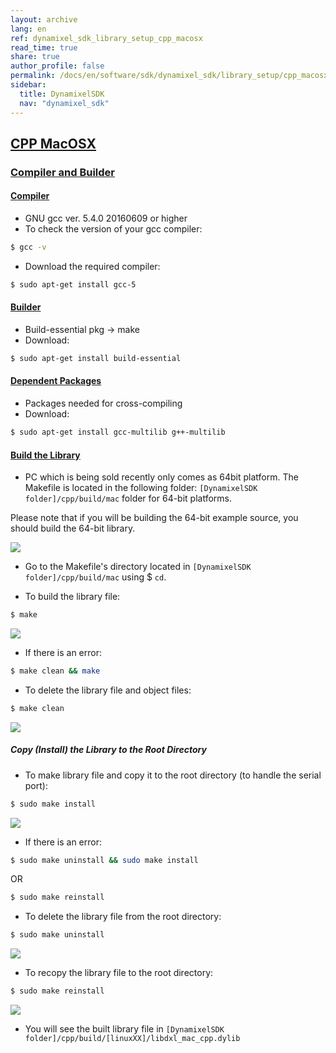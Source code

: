 ```yaml
---
layout: archive
lang: en
ref: dynamixel_sdk_library_setup_cpp_macosx
read_time: true
share: true
author_profile: false
permalink: /docs/en/software/sdk/dynamixel_sdk/library_setup/cpp_macosx/
sidebar:
  title: DynamixelSDK
  nav: "dynamixel_sdk"
---
```


<div style="counter-reset: h2 5"></div>
<div style="counter-reset: h1 2"></div>

## [CPP MacOSX](#cpp-macosx)

### [Compiler and Builder](#compiler-and-builder)

#### [Compiler](#compiler)

* GNU gcc ver. 5.4.0 20160609 or higher
* To check the version of your gcc compiler:  

``` bash
$ gcc -v 
```

* Download the required compiler:  

``` bash 
$ sudo apt-get install gcc-5
```

#### [Builder](#builder)

* Build-essential pkg → make
* Download:  

``` bash 
$ sudo apt-get install build-essential
```

#### [Dependent Packages](#dependent-packages) 

* Packages needed for cross-compiling 
* Download:  

``` bash 
$ sudo apt-get install gcc-multilib g++-multilib
```

#### [Build the Library](#build-the-library)

* PC which is being sold recently only comes as 64bit platform. The Makefile is located in the following folder: `[DynamixelSDK folder]/cpp/build/mac` folder for 64-bit platforms.  

Please note that if you will be building the 64-bit example source, you should build the 64-bit library.

![](https://github.com/ROBOTIS-GIT/ROBOTIS-Documents/blob/master/wiki-images/DynamixelSDK/3.SourcePreparation/Compiler%20and%20Builder/CPP/cpp6.png)


* Go to the Makefile's directory located in `[DynamixelSDK folder]/cpp/build/mac` using $ `cd`.

* To build the library file:  

``` bash
$ make
```

![](https://github.com/ROBOTIS-GIT/ROBOTIS-Documents/blob/master/wiki-images/DynamixelSDK/3.SourcePreparation/Compiler%20and%20Builder/CPP/cpp1.png)


* If there is an error:  

``` bash
$ make clean && make
```

* To delete the library file and object files:  

``` bash
$ make clean
```

![](https://github.com/ROBOTIS-GIT/ROBOTIS-Documents/blob/master/wiki-images/DynamixelSDK/3.SourcePreparation/Compiler%20and%20Builder/CPP/cpp2.png)

##### Copy (Install) the Library to the Root Directory

* To make library file and copy it to the root directory (to handle the serial port):  

``` bash
$ sudo make install
```

![](https://github.com/ROBOTIS-GIT/ROBOTIS-Documents/blob/master/wiki-images/DynamixelSDK/3.SourcePreparation/Compiler%20and%20Builder/CPP/cpp3.png)

* If there is an error:  

``` bash
$ sudo make uninstall && sudo make install
```
 
OR

``` bash
$ sudo make reinstall
```

* To delete the library file from the root directory:  

``` bash
$ sudo make uninstall
```

![](https://github.com/ROBOTIS-GIT/ROBOTIS-Documents/blob/master/wiki-images/DynamixelSDK/3.SourcePreparation/Compiler%20and%20Builder/CPP/cpp4.png)

* To recopy the library file to the root directory:  

``` bash
$ sudo make reinstall
```

![](https://github.com/ROBOTIS-GIT/ROBOTIS-Documents/blob/master/wiki-images/DynamixelSDK/3.SourcePreparation/Compiler%20and%20Builder/CPP/cpp5.png)

* You will see the built library file in `[DynamixelSDK folder]/cpp/build/[linuxXX]/libdxl_mac_cpp.dylib`